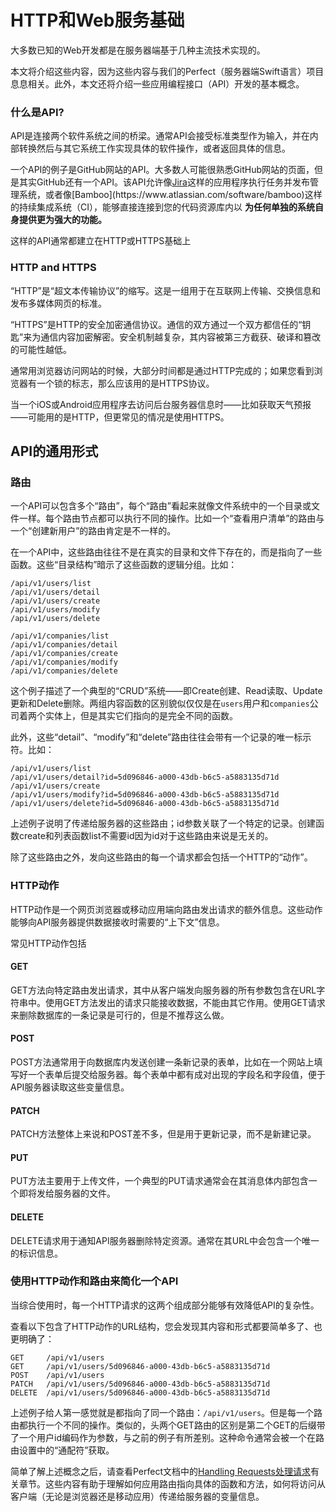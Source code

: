 # HTTP和Web服务基础

大多数已知的Web开发都是在服务器端基于几种主流技术实现的。

本文将介绍这些内容，因为这些内容与我们的Perfect（服务器端Swift语言）项目息息相关。此外，本文还将介绍一些应用编程接口（API）开发的基本概念。

### 什么是API?

API是连接两个软件系统之间的桥梁。通常API会接受标准类型作为输入，并在内部转换然后与其它系统工作实现具体的软件操作，或者返回具体的信息。

一个API的例子是GitHub网站的API。大多数人可能很熟悉GitHub网站的页面，但是其实GitHub还有一个API。该API允许像[Jira](https://www.atlassian.com/software/jira")这样的应用程序执行任务并发布管理系统，或者像[Bamboo](https://www.atlassian.com/software/bamboo)这样的持续集成系统（CI），能够直接连接到您的代码资源库内以 **为任何单独的系统自身提供更为强大的功能。**

这样的API通常都建立在HTTP或HTTPS基础上

### HTTP and HTTPS

“HTTP”是“超文本传输协议”的缩写。这是一组用于在互联网上传输、交换信息和发布多媒体网页的标准。

“HTTPS”是HTTP的安全加密通信协议。通信的双方通过一个双方都信任的“钥匙”来为通信内容加密解密。安全机制越复杂，其内容被第三方截获、破译和篡改的可能性越低。

通常用浏览器访问网站的时候，大部分时间都是通过HTTP完成的；如果您看到浏览器有一个锁的标志，那么应该用的是HTTPS协议。

当一个iOS或Android应用程序去访问后台服务器信息时——比如获取天气预报——可能用的是HTTP，但更常见的情况是使用HTTPS。

## API的通用形式

### 路由

一个API可以包含多个“路由”，每个“路由”看起来就像文件系统中的一个目录或文件一样。每个路由节点都可以执行不同的操作。比如一个“查看用户清单”的路由与一个“创建新用户”的路由肯定是不一样的。

在一个API中，这些路由往往不是在真实的目录和文件下存在的，而是指向了一些函数。这些“目录结构”暗示了这些函数的逻辑分组。比如：

```
/api/v1/users/list
/api/v1/users/detail
/api/v1/users/create
/api/v1/users/modify
/api/v1/users/delete

/api/v1/companies/list
/api/v1/companies/detail
/api/v1/companies/create
/api/v1/companies/modify
/api/v1/companies/delete
```

这个例子描述了一个典型的“CRUD”系统——即Create创建、Read读取、Update更新和Delete删除。两组内容函数的区别貌似仅仅是在`users`用户和`companies`公司着两个实体上，但是其实它们指向的是完全不同的函数。

此外，这些“detail”、“modify”和“delete”路由往往会带有一个记录的唯一标示符。比如：

```
/api/v1/users/list
/api/v1/users/detail?id=5d096846-a000-43db-b6c5-a5883135d71d
/api/v1/users/create
/api/v1/users/modify?id=5d096846-a000-43db-b6c5-a5883135d71d
/api/v1/users/delete?id=5d096846-a000-43db-b6c5-a5883135d71d
```

上述例子说明了传递给服务器的这些路由；id参数关联了一个特定的记录。创建函数create和列表函数list不需要id因为id对于这些路由来说是无关的。

除了这些路由之外，发向这些路由的每一个请求都会包括一个HTTP的“动作”。

### HTTP动作

HTTP动作是一个网页浏览器或移动应用端向路由发出请求的额外信息。这些动作能够向API服务器提供数据接收时需要的“上下文”信息。

常见HTTP动作包括

#### GET
GET方法向特定路由发出请求，其中从客户端发向服务器的所有参数包含在URL字符串中。使用GET方法发出的请求只能接收数据，不能由其它作用。使用GET请求来删除数据库的一条记录是可行的，但是不推荐这么做。

#### POST
POST方法通常用于向数据库内发送创建一条新记录的表单，比如在一个网站上填写好一个表单后提交给服务器。每个表单中都有成对出现的字段名和字段值，便于API服务器读取这些变量信息。

#### PATCH
PATCH方法整体上来说和POST差不多，但是用于更新记录，而不是新建记录。

#### PUT
PUT方法主要用于上传文件，一个典型的PUT请求通常会在其消息体内部包含一个即将发给服务器的文件。

#### DELETE
DELETE请求用于通知API服务器删除特定资源。通常在其URL中会包含一个唯一的标识信息。



### 使用HTTP动作和路由来简化一个API

当综合使用时，每一个HTTP请求的这两个组成部分能够有效降低API的复杂性。

查看以下包含了HTTP动作的URL结构，您会发现其内容和形式都要简单多了、也更明确了：

```
GET     /api/v1/users
GET     /api/v1/users/5d096846-a000-43db-b6c5-a5883135d71d
POST    /api/v1/users
PATCH   /api/v1/users/5d096846-a000-43db-b6c5-a5883135d71d
DELETE  /api/v1/users/5d096846-a000-43db-b6c5-a5883135d71d
```

上述例子给人第一感觉就是都指向了同一个路由：`/api/v1/users`。但是每一个路由都执行一个不同的操作。类似的，头两个GET路由的区别是第二个GET的后缀带了一个用户id编码作为参数，与之前的例子有所差别。这种命令通常会被一个在路由设置中的“通配符”获取。

简单了解上述概念之后，请查看Perfect文档中的[Handling Requests处理请求](handlingRequests.md)有关章节。这些内容有助于理解如何应用路由指向具体的函数和方法，如何将访问从客户端（无论是浏览器还是移动应用）传递给服务器的变量信息。
